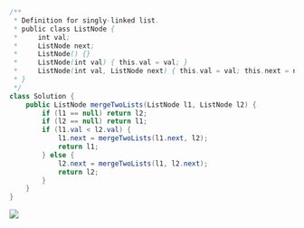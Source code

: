 ```java
/**
 * Definition for singly-linked list.
 * public class ListNode {
 *     int val;
 *     ListNode next;
 *     ListNode() {}
 *     ListNode(int val) { this.val = val; }
 *     ListNode(int val, ListNode next) { this.val = val; this.next = next; }
 * }
 */
class Solution {
    public ListNode mergeTwoLists(ListNode l1, ListNode l2) {
    	if (l1 == null) return l2;
	    if (l2 == null) return l1;
        if (l1.val < l2.val) {
   	     	l1.next = mergeTwoLists(l1.next, l2);
	        return l1;
	    } else {
	        l2.next = mergeTwoLists(l1, l2.next);
	        return l2;
        }
    }
}
```

![](https://images.velog.io/images/9sanha/post/03ca5408-a57f-492f-9f75-681b4e7078d7/%E1%84%8B%E1%85%B5%E1%84%85%E1%85%B3%E1%86%B7%20%E1%84%8B%E1%85%A5%E1%86%B9%E1%84%82%E1%85%B3%E1%86%AB%20%E1%84%82%E1%85%A9%E1%84%90%E1%85%B3%E1%84%87%E1%85%AE%E1%86%A8-4.jpg)

